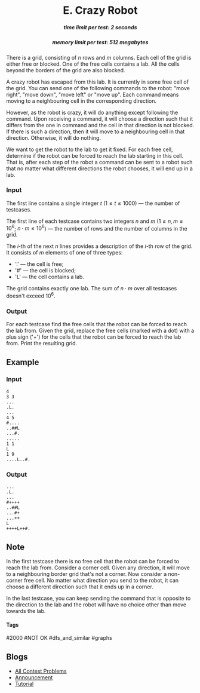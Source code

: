 <h1 style='text-align: center;'> E. Crazy Robot</h1>

<h5 style='text-align: center;'>time limit per test: 2 seconds</h5>
<h5 style='text-align: center;'>memory limit per test: 512 megabytes</h5>

There is a grid, consisting of $n$ rows and $m$ columns. Each cell of the grid is either free or blocked. One of the free cells contains a lab. All the cells beyond the borders of the grid are also blocked.

A crazy robot has escaped from this lab. It is currently in some free cell of the grid. You can send one of the following commands to the robot: "move right", "move down", "move left" or "move up". Each command means moving to a neighbouring cell in the corresponding direction.

However, as the robot is crazy, it will do anything except following the command. Upon receiving a command, it will choose a direction such that it differs from the one in command and the cell in that direction is not blocked. If there is such a direction, then it will move to a neighbouring cell in that direction. Otherwise, it will do nothing.

We want to get the robot to the lab to get it fixed. For each free cell, determine if the robot can be forced to reach the lab starting in this cell. That is, after each step of the robot a command can be sent to a robot such that no matter what different directions the robot chooses, it will end up in a lab.

### Input

The first line contains a single integer $t$ ($1 \le t \le 1000$) — the number of testcases.

The first line of each testcase contains two integers $n$ and $m$ ($1 \le n, m \le 10^6$; $n \cdot m \le 10^6$) — the number of rows and the number of columns in the grid.

The $i$-th of the next $n$ lines provides a description of the $i$-th row of the grid. It consists of $m$ elements of one of three types: 

* '.' — the cell is free;
* '#' — the cell is blocked;
* 'L' — the cell contains a lab.

The grid contains exactly one lab. The sum of $n \cdot m$ over all testcases doesn't exceed $10^6$.

### Output

For each testcase find the free cells that the robot can be forced to reach the lab from. Given the grid, replace the free cells (marked with a dot) with a plus sign ('+') for the cells that the robot can be forced to reach the lab from. Print the resulting grid.

## Example

### Input


```text
4
3 3
...
.L.
...
4 5
#....
..##L
...#.
.....
1 1
L
1 9
....L..#.
```
### Output


```text
...
.L.
...
#++++
..##L
...#+
...++
L
++++L++#.
```
## Note

In the first testcase there is no free cell that the robot can be forced to reach the lab from. Consider a corner cell. Given any direction, it will move to a neighbouring border grid that's not a corner. Now consider a non-corner free cell. No matter what direction you send to the robot, it can choose a different direction such that it ends up in a corner.

In the last testcase, you can keep sending the command that is opposite to the direction to the lab and the robot will have no choice other than move towards the lab.



#### Tags 

#2000 #NOT OK #dfs_and_similar #graphs 

## Blogs
- [All Contest Problems](../Educational_Codeforces_Round_118_(Rated_for_Div._2).md)
- [Announcement](../blogs/Announcement.md)
- [Tutorial](../blogs/Tutorial.md)
